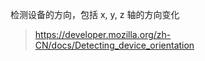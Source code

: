 检测设备的方向，包括 x, y, z 轴的方向变化

> <https://developer.mozilla.org/zh-CN/docs/Detecting_device_orientation>


